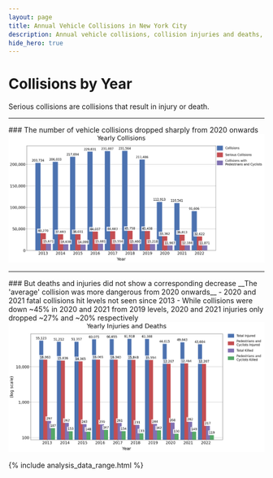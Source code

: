 ```yaml
---
layout: page
title: Annual Vehicle Collisions in New York City
description: Annual vehicle collisions, collision injuries and deaths, and collisions with pedestrians / cyclists in New York City (NYC)
hide_hero: true
---
```

# Collisions by Year
Serious collisions are collisions that result in injury or death. 

<hr class="hr">
### The number of vehicle collisions dropped sharply from 2020 onwards

<img src="images/yearly_collisions.png">

<hr class="hr">
### But deaths and injuries did not show a corresponding decrease
__The 'average' collision was more dangerous from 2020 onwards__
- 2020 and 2021 fatal collisions hit levels not seen since 2013
- While collisions were down ~45% in 2020 and 2021 from 2019 levels, 2020 and 2021 injuries only dropped ~27% and ~20% respectively

<img src="images/yearly_injuries_deaths.png">

{% include analysis_data_range.html %}
